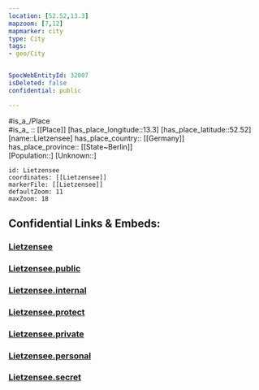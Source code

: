 ```yaml
---
location: [52.52,13.3] 
mapzoom: [7,12] 
mapmarker: city 
type: City
tags:
- geo/City


SpocWebEntityId: 32007
isDeleted: false
confidential: public

---
```

#is_a_/Place  
#is_a_ :: [[Place]] 
[has_place_longitude::13.3] 
[has_place_latitude::52.52] 
[name::Lietzensee] 
has_place_country:: [[Germany]]  
has_place_province:: [[State~Berlin]]  
[Population::] 
[Unknown::] 


```leaflet
id: Lietzensee
coordinates: [[Lietzensee]] 
markerFile: [[Lietzensee]] 
defaultZoom: 11 
maxZoom: 18
```


## Confidential Links & Embeds: 

### [Lietzensee](/_Standards/Earth/Continent/Europe/Europe~Central/Germany/Germany~West/State~Berlin/cities~Berlin/Lietzensee.md) 

### [Lietzensee.public](/_public/Earth/Continent/Europe/Europe~Central/Germany/Germany~West/State~Berlin/cities~Berlin/Lietzensee.public.md) 

### [Lietzensee.internal](/_internal/Earth/Continent/Europe/Europe~Central/Germany/Germany~West/State~Berlin/cities~Berlin/Lietzensee.internal.md) 

### [Lietzensee.protect](/_protect/Earth/Continent/Europe/Europe~Central/Germany/Germany~West/State~Berlin/cities~Berlin/Lietzensee.protect.md) 

### [Lietzensee.private](/_private/Earth/Continent/Europe/Europe~Central/Germany/Germany~West/State~Berlin/cities~Berlin/Lietzensee.private.md) 

### [Lietzensee.personal](/_personal/Earth/Continent/Europe/Europe~Central/Germany/Germany~West/State~Berlin/cities~Berlin/Lietzensee.personal.md) 

### [Lietzensee.secret](/_secret/Earth/Continent/Europe/Europe~Central/Germany/Germany~West/State~Berlin/cities~Berlin/Lietzensee.secret.md)

